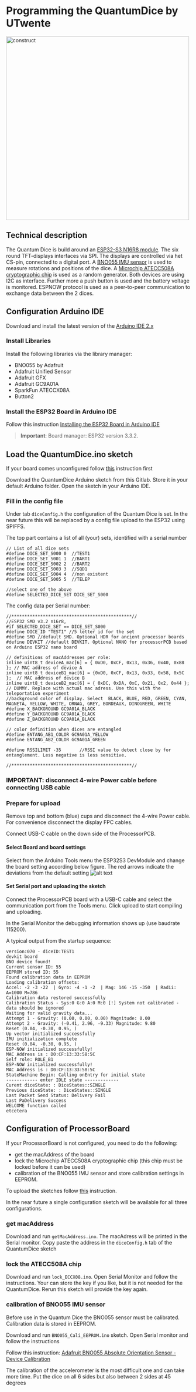 # Programming the QuantumDice by UTwente

<img src=../images/under_construction.jpg alt="construct" width="500"/>

## Technical description

The Quantum Dice is build around an [ESP32-S3 N16R8 module](https://www.espressif.com/sites/default/files/documentation/esp32-s3-wroom-1_wroom-1u_datasheet_en.pdf). The six round TFT-displays interfaces via SPI. The displays are controlled via het CS-pin, connected to a digital port. A [BNO055 IMU sensor](https://nl.mouser.com/datasheet/3/1046/1/bst-bno055-ds000.pdf) is used to measure rotations and positions of the dice. A [Microchip ATECC508A cryptographic chip](https://cdn.sparkfun.com/assets/learn_tutorials/1/0/0/3/Microchip_ATECC508A_Datasheet.pdf) is used as a random generator. Both devices are using I2C as interface. Further more a push button is used and the battery voltage is monitored.
ESPNOW protocol is used as a peer-to-peer communication to exchange data between the 2 dices.

## Configuration Arduino IDE

Download and install the latest version of the [Arduino IDE 2.x](https://docs.arduino.cc/software/ide/#ide-v2)

### Install Libraries

Install the following libraries via the library manager:

- BNO055 by Adafruit
- Adafruit Unified Sensor
- Adafruit GFX
- Adafruit GC9A01A
- SparkFun ATECCX08A
- Button2

### Install the ESP32 Board in Arduino IDE

Follow this instruction [Installing the ESP32 Board in Arduino IDE](https://randomnerdtutorials.com/installing-esp32-arduino-ide-2-0/)

> **Important**: Board manager: ESP32 version 3.3.2.

## Load the QuantumDice.ino sketch
If your board comes unconfigured follow [this](#configuration-of-processorboard) instruction first 

Download the QuantumDice Arduino sketch from this Gitlab. Store it in your default Arduino folder. Open the sketch in your Arduino IDE.

### Fill in the config file

Under tab ```diceConfig.h``` the configuration of the Quantum Dice is set. In the near future this will be replaced by a config file upload to the ESP32 using SPIFFS.

The top part contains a list of all (your) sets, identified with a serial number

```text
// List of all dice sets
#define DICE_SET_S000 0  //TEST1
#define DICE_SET_S001 1  //BART1
#define DICE_SET_S002 2  //BART2
#define DICE_SET_S003 3  //SQD1
#define DICE_SET_S004 4  //non existent
#define DICE_SET_S005 5  //TELEP

//select one of the above
#define SELECTED_DICE_SET DICE_SET_S000
```

The config data per Serial number:

```text
//**********************************************//
//ESP32 SMD v3.2 n16r8,
#if SELECTED_DICE_SET == DICE_SET_S000
#define DICE_ID "TEST1" //5 letter id for the set
#define SMD //default SMD. Optional HDR for ancient processor boards
#define DEVKIT //default DEVKIT. Optional NANO for processorPCB based on Arduino ESP32 nano board

// definitions of macAddresses per role:
inline uint8_t deviceA_mac[6] = { 0xD0, 0xCF, 0x13, 0x36, 0x40, 0x88 }; // MAC address of device A
inline uint8_t deviceB1_mac[6] = {0xD0, 0xCF, 0x13, 0x33, 0x58, 0x5C };  // MAC address of device B
inline uint8_t deviceB2_mac[6] = { 0xDC, 0xDA, 0xC, 0x21, 0x2, 0x44 };  // DUMMY. Replace with actual mac adress. Use this with the teleportation experiment
//background color of display. Select  BLACK, BLUE, RED, GREEN, CYAN, MAGNETA, YELLOW, WHITE, ORNAG, GREY, BORDEAUX, DINOGREEN, WHITE
#define X_BACKGROUND GC9A01A_BLACK
#define Y_BACKGROUND GC9A01A_BLACK
#define Z_BACKGROUND GC9A01A_BLACK

// color definition when dices are entangled
#define ENTANG_AB1_COLOR GC9A01A_YELLOW
#define ENTANG_AB2_COLOR GC9A01A_GREEN

#define RSSILIMIT -35       //RSSI value to detect close by for entanglement. Less negative is less sensitive.

//**********************************************//
```

### IMPORTANT: disconnect 4-wire Power cable before connecting USB cable

### Prepare for upload

Remove top and bottom (blue) cups and disconnect the 4-wire Power cable. For convenience disconnect the display FPC cables.

Connect USB-C cable on the down side of the ProcessorPCB.

#### Select Board and board settings

Select from the Arduino Tools menu the ESP32S3 DevModule and change the board setting according below figure. The red arrows indicate the deviations from the default setting
![alt text](<../images/ESP32-S3 n16r8 arduino settings.png>)

#### Set Serial port and uploading the sketch

Connect the ProcessorPCB board with a USB-C cable and select the communication port from the Tools menu. Click upload to start compiling and uploading.

In the Serial Monitor the debugging information shows up (use baudrate 115200).

A typical output from the startup sequence:

```text
version:070 - diceID:TEST1
devkit board
BNO device found!
Current sensor ID: 55
EEPROM stored ID: 55
Found calibration data in EEPROM
Loading calibration offsets:
Accel: -2 -3 -22  | Gyro: -4 -1 -2  | Mag: 146 -15 -350  | Radii: A=1000 M=786
Calibration data restored successfully
Calibration Status - Sys:0 G:0 A:0 M:0 [!] System not calibrated - data should be ignored
Waiting for valid gravity data...
Attempt 1 - Gravity: (0.00, 0.00, 0.00) Magnitude: 0.00
Attempt 2 - Gravity: (-0.41, 2.96, -9.33) Magnitude: 9.80
Reset (0.04, -0.30, 0.95, )
Up vector initialized successfully
IMU initialization complete
Reset (0.04, -0.30, 0.95, )
ESP-NOW initialized successfully!
MAC Address is : D0:CF:13:33:58:5C
Self role: ROLE_B1
ESP-NOW initialized successfully!
MAC Address is : D0:CF:13:33:58:5C
StateMachine Begin: Calling onEntry for initial state
------------ enter IDLE state -------------
Curent diceState: : DiceStates::SINGLE
Previous diceState: : DiceStates::SINGLE
Last Packet Send Status: Delivery Fail
Last PaDelivery Success
WELCOME function called
etcetera

```

## Configuration of ProcessorBoard

If your ProcessorBoard is not configured, you need to do the following:

- get the macAddress of the board
- lock the Microchip ATECC508A cryptographic chip (this chip must be locked before it can be used)
- calibration of the BNO055 IMU sensor and store calibration settings in EEPROM.

To upload the sketches follow [this](#prepare-for-upload) instruction.

In the near future a single configuration sketch will be available for all three configurations.

### get macAddress
Download and run ```getMacAddress.ino```. The macAdress will be printed in the Serial monitor. Copy paste the address in the ```diceConfig.h``` tab of the QuantumDice sketch

### lock the ATECC508A chip
Download and run ```lock_ECCX08.ino```. Open Serial Monitor and follow the instructions. Your can store the key if you like, but it is not needed for the QuantumDice. Rerun this sketch will provide the key again.

### calibration of BNO055 IMU sensor
Before use in the Quantum Dice the BNO055 sensor must be calibrated. Calibration data is stored in EEPROM.

Download and run ```BNO055_Cali_EEPROM.ino``` sketch. Open Serial monitor and follow the instructions

Follow this instruction:
[Adafruit BNO055 Absolute Orientation Sensor - Device Calibration](https://learn.adafruit.com/adafruit-bno055-absolute-orientation-sensor/device-calibration)

The calibration of the accelerometer is the most difficult one and can take more time. Put the dice on all 6 sides but also between 2 sides at 45 degrees